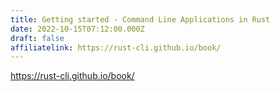 ```yaml
---
title: Getting started - Command Line Applications in Rust
date: 2022-10-15T07:12:00.000Z
draft: false
affiliatelink: https://rust-cli.github.io/book/
---
```

https://rust-cli.github.io/book/
